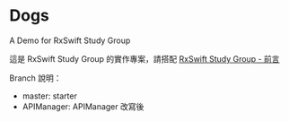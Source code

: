 # Dogs
A Demo for RxSwift Study Group

這是 RxSwift Study Group 的實作專案，請搭配 [RxSwift Study Group - 前言](https://medium.com/@jing.chc/rxswift-study-group-前言-d77131eefc71)

Branch 說明：
* master: starter
* APIManager: APIManager 改寫後

